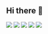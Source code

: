 ## Hi there 👋

![](https://github-profile-summary-cards.vercel.app/api/cards/profile-details?username=trumant&theme=nord_dark)
![](https://github-profile-summary-cards.vercel.app/api/cards/repos-per-language?username=trumant&theme=nord_dark)
![](https://github-profile-summary-cards.vercel.app/api/cards/most-commit-language?username=trumant&theme=nord_dark)
![](https://github-profile-summary-cards.vercel.app/api/cards/stats?username=trumant&theme=nord_dark)
![](https://github-profile-summary-cards.vercel.app/api/cards/productive-time?username=trumant&theme=nord_dark)

<!--
**trumant/trumant** is a ✨ _special_ ✨ repository because its `README.md` (this file) appears on your GitHub profile.

Here are some ideas to get you started:

- 🔭 I’m currently working on ...
- 🌱 I’m currently learning ...
- 👯 I’m looking to collaborate on ...
- 🤔 I’m looking for help with ...
- 💬 Ask me about ...
- 📫 How to reach me: ...
- 😄 Pronouns: ...
- ⚡ Fun fact: ...
-->
